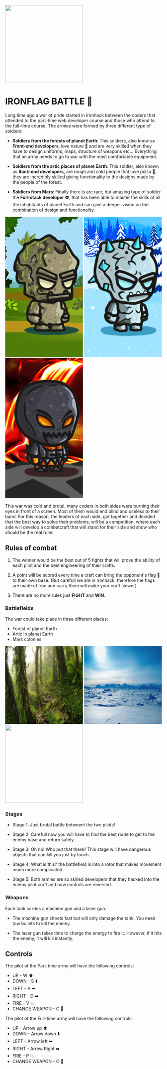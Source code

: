 
<img src="starter-code/images/logo.png" width="250" height="250">

# IRONFLAG BATTLE :triangular_flag_on_post:

Long time ago a war of pride started in Ironhack between the coders that attended to the part-time web developer course and those who attend to the full-time course. The armies were formed by three different type of soldiers:

- **Soldiers from the forests of planet Earth**: This soldiers, also know as **Front-end developers**, love nature :rose: and are very skilled when they have to design uniforms, maps, structure of weapons etc... Everything that an army needs to go to war with the most comfortable equipment.

- **Soldiers from the artic places of planet Earth**: This soldier, also known as **Back-end developers**, are rough and cold people that love pizza :pizza:, they are incredibly skilled giving functionality to the designs made by the people of the forest.

- **Soldiers from Mars**: Finally there is are rare, but amazing type of soldier the **Full-stack developer** :alien:, that has been able to master the skills of all the inhabitants of planet Earth and can give a deeper vision on the combination of design and functionality.

<img src="starter-code/images/02munecofondo.jpg" width="250" height="450">    <img src="starter-code/images/01munecofondo.jpg" width="250" height="450">    <img src="starter-code/images/03munecofondo.jpg" width="250" height="450">


This war was cold and brutal, many coders in both sides were burning their eyes in front of a screen. Most of them would end blind and useless to their band. For this reason, the leaders of each side, got together and decided that the best way to solve their problems, will be a competition, where each side will develop a combatcraft that will stand for their side and show who should be the real ruler.

## Rules of combat

1. The winner would be the best out of 5 fights that will prove the ability of each pilot and the best engineering of their crafts.

2. A point will be scored every time a craft can bring the opponent's flag :triangular_flag_on_post: to their own base. (But carefull we are in Ironhack, therefore the flags are made of Iron and carry them will make your craft slower).

3. There are no more rules just **FIGHT** and **WIN**.

### Battlefields

The war could take place in three different places:

- Forest of planet Earth
- Artic in planet Earth
- Mars colonies

<img src="starter-code/images/forestbkg.jpg" width="250" height="250">    <img src="starter-code/images/icebkg.jpg" width="250" height="250">    <img src="starter-code/images/background.jpg" width="250" height="250">

### Stages

- Stage 1: Just brutal battle betweent the two pilots!

- Stage 2: Carefull now you will have to find the best route to get to the enemy base and return safely.

- Stage 3: Oh no! Who put that there? This stage will have dangerous objects that can kill you just by touch.

- Stage 4: What is this? the battlefield is into a rotor that makes movement much more complicated.

- Stage 5: Both armies are so skilled developers that they hacked into the enemy pilot craft and now controls are reversed.

### Weapons

Each tank carries a machine gun and a laser gun.

- The machine gun shoots fast but will only damage the tank. You need tow bullets to kill the enemy.

- The laser gun takes time to charge the energy to fire it. However, if it hits the enemy, it will kill instantly.

## Controls

The pilot of the Part-time army will have the following controls:

- UP - W :arrow_up:
- DOWN - S :arrow_down:
- LEFT - A :arrow_left:
- RIGHT - D :arrow_right:
- FIRE - V :boom:
- CHANGE WEAPON - C :gun:

The pilot of the Full-time army will have the following controls:

- UP - Arrow up :arrow_up:
- DOWN - Arrow down :arrow_down:
- LEFT - Arrow left :arrow_left:
- RIGHT - Arrow Right :arrow_right:
- FIRE - P :boom:
- CHANGE WEAPON - O :gun:
